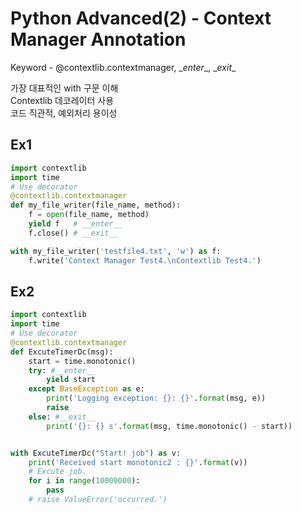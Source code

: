 # Python Advanced(2) - Context Manager Annotation
Keyword - @contextlib.contextmanager, \__enter__, \__exit__

가장 대표적인 with 구문 이해   
Contextlib 데코레이터 사용   
코드 직관적, 예외처리 용이성   

## Ex1
```python
import contextlib
import time
# Use decorator
@contextlib.contextmanager
def my_file_writer(file_name, method):
    f = open(file_name, method) 
    yield f   # __enter__
    f.close() # __exit__

with my_file_writer('testfile4.txt', 'w') as f:
    f.write('Context Manager Test4.\nContextlib Test4.')
```
## Ex2
```python
import contextlib
import time
# Use decorator
@contextlib.contextmanager
def ExcuteTimerDc(msg):
    start = time.monotonic()
    try: #__enter__
        yield start
    except BaseException as e:
        print('Logging exception: {}: {}'.format(msg, e))
        raise
    else: #__exit__
        print('{}: {} s'.format(msg, time.monotonic() - start))


with ExcuteTimerDc("Start! job") as v:
    print('Received start monotonic2 : {}'.format(v))
    # Excute job.
    for i in range(10000000):
        pass
    # raise ValueError('occurred.')
```